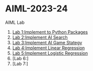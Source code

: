 # AIML-2023-24
AIML Lab
1. [Lab 1:Implement to Python Packages](https://github.com/JayeshBansal497/AIML-2023-24/blob/main/Lab_1.ipynb)
2. [Lab 2:Implement AI Search](https://github.com/JayeshBansal497/AIML-2023-24/blob/main/Lab_2.ipynb)
3. [Lab 3:Implement AI Game Stategy](https://github.com/JayeshBansal497/AIML-2023-24/blob/main/Lab_3.ipynb)
4. [Lab 4:Implement Linear Regression](https://github.com/JayeshBansal497/AIML-2023-24/blob/main/Lab_4.ipynb)
5. [Lab 5:Implement Logistic Regression](https://github.com/JayeshBansal497/AIML-2023-24/blob/main/Lab_5.ipynb)
6. [Lab 6:]
7. [Lab 7:]
